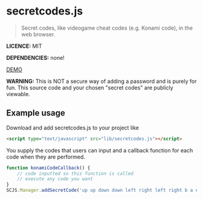 # secretcodes.js
> Secret codes, like videogame cheat codes (e.g. Konami code), in the web browser.

**LICENCE:** MIT

**DEPENDENCIES:** none!

[DEMO](http://procky.github.io/secretcodes/)

**WARNING:** This is NOT a secure way of adding a password and is purely for fun. This source code and your chosen "secret codes" are publicly viewable.


## Example usage

Download and add secretcodes.js to your project like

```html
<script type="text/javascript" src="lib/secretcodes.js"></script>
```

You supply the codes that users can input and a callback function for each code when they are performed.

```javascript
function konamiCodeCallback() {
	// code inputted so this function is called
	// execute any code you want
}
SCJS.Manager.addSecretCode('up up down down left right left right b a enter', konamiCodeCallback);
```
